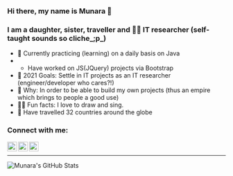 ### Hi there, my name is Munara 👋

### I am a daughter, sister, traveller and 🕵️‍♀️ IT researcher (self-taught sounds so cliche_;p_) 

- 🌱 Currently practicing (learning) on a daily basis on Java 
-  *  Have worked on JS(JQuery) projects via Bootstrap
- 🔭 2021 Goals: Settle in IT projects as an IT researcher (engineer/developer who cares?!)
- 👊 Why: In order to be able to build my own projects (thus an empire which brings to people a good use)
- 👩‍🎤 Fun facts: I love to draw and sing.
- 👊 Have travelled 32 countries around the globe

### Connect with me:

[<img align="left" alt="Munara | Github" width="22px" src="https://cdn.jsdelivr.net/npm/simple-icons@3.12.4/icons/github.svg">](https://github.com/naraomur)
[<img align="left" alt="Munara | Instagram" width="22px" src="https://cdn.jsdelivr.net/npm/simple-icons@v3/icons/instagram.svg">](https://www.instagram.com/naraomur/)
[<img align="left" alt="Munara | WhatsApp" width="22px" src="https://cdn.jsdelivr.net/npm/simple-icons@3.12.4/icons/whatsapp.svg">](https://wa.me/4747732645)

<br/>

---
<img align="left" alt="Munara's GitHub Stats" src="https://github-readme-stats.vercel.app/api?username=Munara&show_icons=true&hide_border=true"/>


